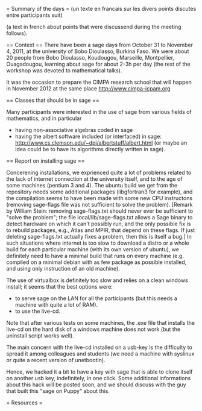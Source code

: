 = Summary of the days =
(un texte en francais sur les divers points discutes entre participants suit)

(a text in french about points that were discussend during the meeting follows).

== Context ==
There have been a sage days from October 31 to November 4, 2011, at the university of Bobo Dioulasso, Burkina Faso. We were about 20 people from Bobo Dioulasso, Koudougou, Marseille, Montpellier, Ouagadougou, learning about sage for about 2-3h per day (the rest of the workshop was devoted to mathematical talks).

It was the occasion to prepare the CIMPA research school that will happen in November 2012 at the same place http://www.cimpa-icpam.org

== Classes that should be in sage ==

Many participants were interested in the use of sage from various fields of mathematics, and in particular 
 * having non-associative algebras coded in sage
 * having the albert software included (or interfaced) in sage: http://www.cs.clemson.edu/~dpj/albertstuff/albert.html (or maybe an idea could be to have its algorithms directly written in sage).

== Report on installing sage ==

Concerening installations, we exprienced quite a lot of problems related to the lack of internet connection at the university itself, and to the age of some machines (pentium 3 and 4). The ubuntu build we get from the repository needs some additional packages (libgfortran3 for example), and the compilation seems to have been made with some new CPU instructons (removing sage-flags file was not sufficient to solve the problem). [Remark by William Stein: removing sage-flags.txt should never ever be sufficient to "solve the problem"; the file local/lib/sage-flags.txt allows a Sage binary to detect hardware on which it can't possibly run, and the only possible fix is to rebuild packages, e.g., Atlas and MPIR, that depend on these flags.  If just deleting sage-flags.txt actually fixes a problem, then this is itself a bug.] In such situations where internet is too slow to download a distro or a whole build for each particular machine (with its own version of ubuntu), we definitely need to have a minimal build that runs on every machine (e.g. complied on a minimal debian with as few package as possible installed, and using only instruction of an old machine).

The use of virtualbox is definitely too slow and relies on a clean windows install; it seems that the best options were:

 * to serve sage on the LAN for all the participants (but this needs a machine with quite a lot of RAM).
 * to use the live-cd. 

Note that after various tests on some machines, the .exe file that installs the live-cd on the hard disk of a windows machine does not work (but the uninstall script works well).

The main concern with the live-cd installed on a usb-key is the difficulty to spread it among colleagues and students (we need a machine with syslinux or quite a recent version of unetbootin).

Hence, we hacked it a bit to have a key with sage that is able to clone itself on another usb key, indefinitely, in one click. Some additional informations about this hack will be posted soon, and we should discuss with the guy that built this "sage on Puppy" about this.

= Resources =
